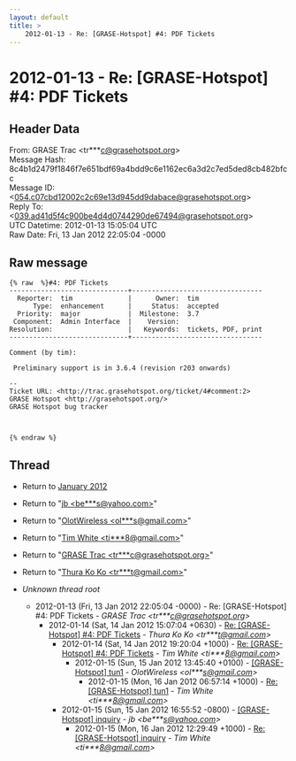 ```yaml
---
layout: default
title: >
    2012-01-13 - Re: [GRASE-Hotspot] #4: PDF Tickets
---
```


# 2012-01-13 - Re: [GRASE-Hotspot] #4: PDF Tickets

## Header Data

From: GRASE Trac \<tr***c@grasehotspot.org\><br>
Message Hash: 8c4b1d2479f1846f7e651bdf69a4bdd9c6e1162ec6a3d2c7ed5ded8cb482bfcc<br>
Message ID: \<054.c07cbd12002c2c69e13d945dd9dabace@grasehotspot.org\><br>
Reply To: \<039.ad41d5f4c900be4d4d0744290de67494@grasehotspot.org\><br>
UTC Datetime: 2012-01-13 15:05:04 UTC<br>
Raw Date: Fri, 13 Jan 2012 22:05:04 -0000<br>

## Raw message

```
{% raw  %}#4: PDF Tickets
------------------------------+---------------------------------
  Reporter:  tim              |      Owner:  tim
      Type:  enhancement      |     Status:  accepted
  Priority:  major            |  Milestone:  3.7
 Component:  Admin Interface  |    Version:
Resolution:                   |   Keywords:  tickets, PDF, print
------------------------------+---------------------------------

Comment (by tim):

 Preliminary support is in 3.6.4 (revision r203 onwards)

-- 
Ticket URL: <http://trac.grasehotspot.org/ticket/4#comment:2>
GRASE Hotspot <http://grasehotspot.org/>
GRASE Hotspot bug tracker



{% endraw %}
```

## Thread

+ Return to [January 2012](/archive/2012/01)

+ Return to "[jb <be***s<span>@</span>yahoo.com>](/authors/be___s_at_yahoo_com)"
+ Return to "[OlotWireless <ol***s<span>@</span>gmail.com>](/authors/ol___s_at_gmail_com)"
+ Return to "[Tim White <ti***8<span>@</span>gmail.com>](/authors/ti___8_at_gmail_com)"
+ Return to "[GRASE Trac <tr***c<span>@</span>grasehotspot.org>](/authors/tr___c_at_grasehotspot_org)"
+ Return to "[Thura Ko Ko <tr***t<span>@</span>gmail.com>](/authors/tr___t_at_gmail_com)"

+ _Unknown thread root_
  + 2012-01-13 (Fri, 13 Jan 2012 22:05:04 -0000) - Re: [GRASE-Hotspot] #4: PDF Tickets - _GRASE Trac \<tr***c@grasehotspot.org\>_
    + 2012-01-14 (Sat, 14 Jan 2012 15:07:04 +0630) - [Re: [GRASE-Hotspot] #4: PDF Tickets](/archive/2012/01/b95d4b6aaac9951b1ee89c020a58c46e6385d74e577bc7d2f2f87546a5a7fb62) - _Thura Ko Ko \<tr***t@gmail.com\>_
      + 2012-01-14 (Sat, 14 Jan 2012 19:20:04 +1000) - [Re: [GRASE-Hotspot] #4: PDF Tickets](/archive/2012/01/1917588113fca3cbc9e8aac572ca2e85a084217867b4a0b38dff9dffd5109709) - _Tim White \<ti***8@gmail.com\>_
        + 2012-01-15 (Sun, 15 Jan 2012 13:45:40 +0100) - [[GRASE-Hotspot] tun1](/archive/2012/01/b41ade058b4d90f1ad4a05a6d24fb45d1d22d92191617979a2d0de7c770e2137) - _OlotWireless \<ol***s@gmail.com\>_
          + 2012-01-15 (Mon, 16 Jan 2012 06:57:14 +1000) - [Re: [GRASE-Hotspot] tun1](/archive/2012/01/a49b1f5e73c93cf9e4903eb6143fd2c91cb8ba8be9c1b61b0506d41f1a18b01d) - _Tim White \<ti***8@gmail.com\>_
      + 2012-01-15 (Sun, 15 Jan 2012 16:55:52 -0800) - [[GRASE-Hotspot] inquiry](/archive/2012/01/ffd7c6a1138d5d72e498a419860583b8accc0b19f393e8967337c5e237a915f3) - _jb \<be***s@yahoo.com\>_
        + 2012-01-15 (Mon, 16 Jan 2012 12:29:49 +1000) - [Re: [GRASE-Hotspot] inquiry](/archive/2012/01/84f97e523d089a0986315356731096b61ab2aad8a92d8519c1eba66bbddbdf39) - _Tim White \<ti***8@gmail.com\>_

